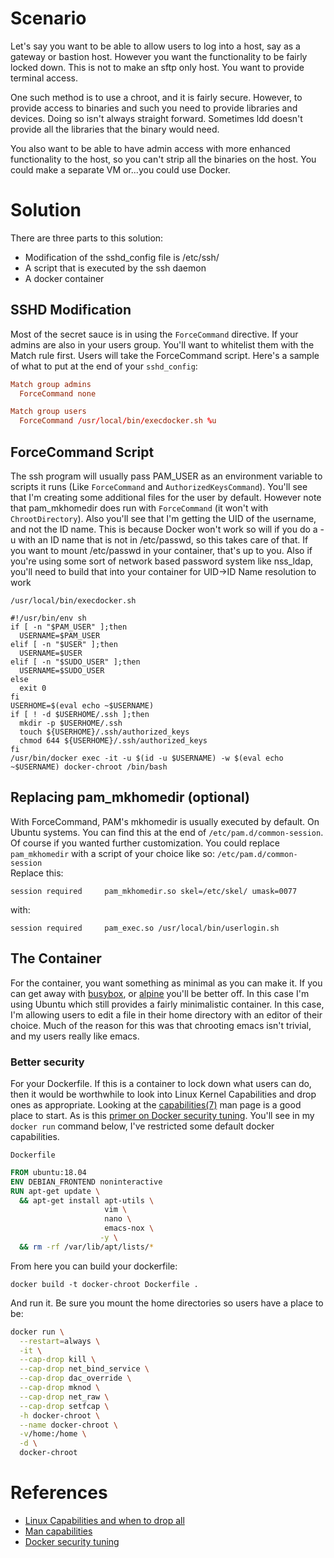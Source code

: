 # Scenario
Let's say you want to be able to allow users to log into a host, say as a gateway or bastion host. However you want the functionality to be fairly locked down. This is not to make an sftp only host. You want to provide terminal access.

One such method is to use a chroot, and it is fairly secure. However, to provide access to binaries and such you need to provide libraries and devices. Doing so isn't always straight forward. Sometimes ldd doesn't provide all the libraries that the binary would need.

You also want to be able to have admin access with more enhanced functionality to the host, so you can't strip all the binaries on the host. You could make a separate VM or...you could use Docker.

# Solution
There are three parts to this solution:
* Modification of the sshd_config file is /etc/ssh/
* A script that is executed by the ssh daemon
* A docker container

## SSHD Modification
Most of the secret sauce is in using the `ForceCommand` directive. If your admins are also in your users group. You'll want to whitelist them with the Match rule first. Users will take the ForceCommand script. Here's a sample of what to put at the end of your `sshd_config`:
```conf
Match group admins
  ForceCommand none

Match group users
  ForceCommand /usr/local/bin/execdocker.sh %u
```

## ForceCommand Script
The ssh program will usually pass PAM_USER as an environment variable to scripts it runs (Like `ForceCommand` and `AuthorizedKeysCommand`). You'll see that I'm creating some additional files for the user by default. However note that pam_mkhomedir does run with `ForceCommand` (it won't with `ChrootDirectory`). Also you'll see that I'm getting the UID of the username, and not the ID name. This is because Docker won't work so will if you do a -u with an ID name that is not in /etc/passwd, so this takes care of that. If you want to mount /etc/passwd in your container, that's up to you. Also if you're using some sort of network based password system like nss_ldap, you'll need to build that into your container for UID->ID Name resolution to work

`/usr/local/bin/execdocker.sh`
```
#!/usr/bin/env sh
if [ -n "$PAM_USER" ];then
  USERNAME=$PAM_USER
elif [ -n "$USER" ];then
  USERNAME=$USER
elif [ -n "$SUDO_USER" ];then
  USERNAME=$SUDO_USER
else
  exit 0
fi
USERHOME=$(eval echo ~$USERNAME)
if [ ! -d $USERHOME/.ssh ];then
  mkdir -p $USERHOME/.ssh
  touch ${USERHOME}/.ssh/authorized_keys
  chmod 644 ${USERHOME}/.ssh/authorized_keys
fi
/usr/bin/docker exec -it -u $(id -u $USERNAME) -w $(eval echo ~$USERNAME) docker-chroot /bin/bash
```
## Replacing pam_mkhomedir (optional)
With ForceCommand, PAM's mkhomedir is usually executed by default. On Ubuntu systems. You can find this at the end of `/etc/pam.d/common-session`. Of course if you wanted further customization. You could replace `pam_mkhomedir` with a script of your choice like so:
`/etc/pam.d/common-session`  
Replace this:
```
session required     pam_mkhomedir.so skel=/etc/skel/ umask=0077
```
with:
```
session required     pam_exec.so /usr/local/bin/userlogin.sh
```
## The Container
For the container, you want something as minimal as you can make it. If you can get away with [busybox](https://hub.docker.com/_/busybox/), or [alpine](https://hub.docker.com/_/alpine/) you'll be better off. In this case I'm using Ubuntu which still provides a fairly minimalistic container. In this case, I'm allowing users to edit a file in their home directory with an editor of their choice. Much of the reason for this was that chrooting emacs isn't trivial, and my users really like emacs.

### Better security
For your Dockerfile. If this is a container to lock down what users can do, then it would be worthwhile to look into Linux Kernel Capabilities and drop ones as appropriate. Looking at the [capabilities(7)](http://man7.org/linux/man-pages/man7/capabilities.7.html) man page is a good place to start. As is this [primer on Docker security tuning](https://opensource.com/business/15/3/docker-security-tuning). You'll see in my `docker run` command below, I've restricted some default docker capabilities.

`Dockerfile`
```Dockerfile
FROM ubuntu:18.04
ENV DEBIAN_FRONTEND noninteractive
RUN apt-get update \
  && apt-get install apt-utils \
                     vim \
                     nano \
                     emacs-nox \
                    -y \
  && rm -rf /var/lib/apt/lists/*
```
From here you can build your dockerfile:
```
docker build -t docker-chroot Dockerfile .
```
And run it. Be sure you mount the home directories so users have a place to be:
```bash
docker run \
  --restart=always \
  -it \
  --cap-drop kill \
  --cap-drop net_bind_service \
  --cap-drop dac_override \
  --cap-drop mknod \
  --cap-drop net_raw \
  --cap-drop setfcap \
  -h docker-chroot \
  --name docker-chroot \
  -v/home:/home \
  -d \
  docker-chroot
```

# References
* [Linux Capabilities and when to drop all](https://raesene.github.io/blog/2017/08/27/Linux-capabilities-and-when-to-drop-all/)
* [Man capabilities](http://man7.org/linux/man-pages/man7/capabilities.7.html)
* [Docker security tuning](https://opensource.com/business/15/3/docker-security-tuning)